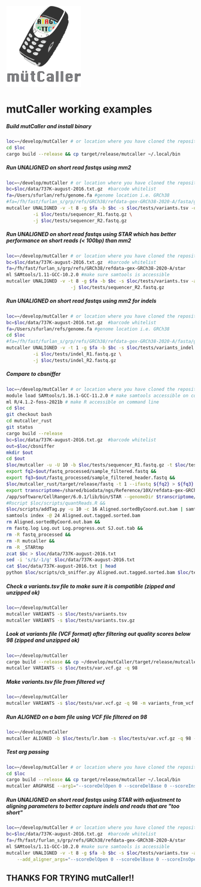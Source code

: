 <img width="200" alt="image" src="mutcaller.png">


#                       mutCaller working examples

##### Build mutCaller and install binary

```sh
loc=~/develop/mutCaller # or location where you have cloned the repository
cd $loc
cargo build --release && cp target/release/mutcaller ~/.local/bin
```

##### Run UNALIGNED on short read fastqs using mm2

```sh
loc=~/develop/mutCaller # or location where you have cloned the repository
bc=$loc/data/737K-august-2016.txt.gz  #barcode whitelist
fa=/Users/sfurlan/refs/genome.fa #genome location i.e. GRCh38
#fa=/fh/fast/furlan_s/grp/refs/GRCh38/refdata-gex-GRCh38-2020-A/fasta/genome.fa
mutcaller UNALIGNED -v -t 8 -g $fa -b $bc -s $loc/tests/variants.tsv -o out_mm2 \
          -i $loc/tests/sequencer_R1.fastq.gz \
          -j $loc/tests/sequencer_R2.fastq.gz
```


##### Run UNALIGNED on short read fastqs using STAR which has better performance on short reads (< 100bp) than mm2

```sh
loc=~/develop/mutCaller # or location where you have cloned the repository
bc=$loc/data/737K-august-2016.txt.gz  #barcode whitelist
fa=/fh/fast/furlan_s/grp/refs/GRCh38/refdata-gex-GRCh38-2020-A/star
ml SAMtools/1.11-GCC-10.2.0 #make sure samtools is accessible
mutcaller UNALIGNED -v -t 8 -g $fa -b $bc -s $loc/tests/variants.tsv -a STAR -l /app/software/CellRanger/6.0.1/lib/bin/STAR -o out_star -i $loc/tests/sequencer_R1.fastq.gz \
                        -j $loc/tests/sequencer_R2.fastq.gz
```

##### Run UNALIGNED on short read fastqs using mm2 for indels

```sh
loc=~/develop/mutCaller # or location where you have cloned the repository
bc=$loc/data/737K-august-2016.txt.gz  #barcode whitelist
fa=/Users/sfurlan/refs/genome.fa #genome location i.e. GRCh38
cd $loc
#fa=/fh/fast/furlan_s/grp/refs/GRCh38/refdata-gex-GRCh38-2020-A/fasta/genome.fa
mutcaller UNALIGNED -v -t 1 -g $fa -b $bc -s $loc/tests/variants_indel.tsv -o out_indel \
          -i $loc/tests/indel_R1.fastq.gz \
          -j $loc/tests/indel_R2.fastq.gz
```


##### Compare to cbsniffer

```sh
loc=~/develop/mutCaller # or location where you have cloned the repository
module load SAMtools/1.16.1-GCC-11.2.0 # make samtools accessible on command line
ml R/4.1.2-foss-2021b # make R accessible on command line
cd $loc
git checkout bash
cd mutcaller_rust
git status
cargo build --release
bc=$loc/data/737K-august-2016.txt.gz  #barcode whitelist
out=$loc/cbsniffer
mkdir $out
cd $out
$loc/mutcaller -u -U 10 -b $loc/tests/sequencer_R1.fastq.gz -t $loc/tests/sequencer_R2.fastq.gz -l $bc &&
export fq2=$out/fastq_processed/sample_filtered.fastq &&
export fq3=$out/fastq_processed/sample_filtered_header.fastq &&
$loc/mutcaller_rust/target/release/fastq -t 1 --ifastq ${fq2} > ${fq3}
export transcriptome=/shared/biodata/ngs/Reference/10X/refdata-gex-GRCh38-2020-A #location to cellranger friendly reference
/app/software/CellRanger/6.0.1/lib/bin/STAR --genomeDir $transcriptome/star --readFilesIn ${fq3} --readNameSeparator space --runThreadN 24 --outSAMunmapped Within KeepPairs --outSAMtype BAM SortedByCoordinate &&
#Rscript $loc/scripts/quantReads.R &&
$loc/scripts/addTag.py -u 10 -c 16 Aligned.sortedByCoord.out.bam | samtools view -hbo Aligned.out.tagged.sorted.bam &&
samtools index -@ 24 Aligned.out.tagged.sorted.bam
rm Aligned.sortedByCoord.out.bam &&
rm fastq.log Log.out Log.progress.out SJ.out.tab &&
rm -R fastq_processed &&
rm -R mutcaller &&
rm -R _STARtmp
zcat $bc > $loc/data/737K-august-2016.txt
sed -i 's/$/-1/g' $loc/data/737K-august-2016.txt
cat $loc/data/737K-august-2016.txt | head
python $loc/scripts/cb_sniffer.py Aligned.out.tagged.sorted.bam $loc/tests/variants_cb_sniffer.tsv $loc/data/737K-august-2016.txt test

```

##### Check a variants.tsv file to make sure it is compatible (zipped and unzipped ok)
```sh
loc=~/develop/mutCaller 
mutcaller VARIANTS -s $loc/tests/variants.tsv
mutcaller VARIANTS -s $loc/tests/variants.tsv.gz
```

##### Look at variants file (VCF format) after filtering out quality scores below 98 (zipped and unzipped ok)
```sh
loc=~/develop/mutCaller 
cargo build --release && cp ~/develop/mutCaller/target/release/mutcaller ~/.local/bin
mutcaller VARIANTS -s $loc/tests/var.vcf.gz -q 98
```


##### Make variants.tsv file from filtered vcf
```sh
loc=~/develop/mutCaller
mutcaller VARIANTS -s $loc/tests/var.vcf.gz -q 98 -m variants_from_vcf.tsv -v
```

##### Run ALIGNED on a bam file using VCF file filtered on 98
```sh
loc=~/develop/mutCaller
mutcaller ALIGNED -b $loc/tests/lr.bam -s $loc/tests/var.vcf.gz -q 98 -t 1 -o out_long
```

##### Test arg passing

```sh
loc=~/develop/mutCaller # or location where you have cloned the repository
cd $loc
cargo build --release && cp target/release/mutcaller ~/.local/bin
mutcaller ARGPARSE --arg1="--scoreDelOpen 0 --scoreDelBase 0 --scoreInsOpen 0 --scoreInsBase 0 --seedSearchStartLmax 20 --winAnchorMultimapNmax 200 --seedMultimapNmax 100000" --arg2="--some_other_stuff stuff"


```

##### Run UNALIGNED on short read fastqs using STAR with adjustment to aligning parameters to better capture indels and reads that are "too short"

```sh
loc=~/develop/mutCaller # or location where you have cloned the repository
bc=$loc/data/737K-august-2016.txt.gz  #barcode whitelist
fa=/fh/fast/furlan_s/grp/refs/GRCh38/refdata-gex-GRCh38-2020-A/star
ml SAMtools/1.11-GCC-10.2.0 #make sure samtools is accessible
mutcaller UNALIGNED -v -t 8 -g $fa -b $bc -s $loc/tests/variants.tsv -a STAR -l /app/software/CellRanger/6.0.1/lib/bin/STAR -o out_star -i $loc/tests/sequencer_R1.fastq.gz -j $loc/tests/sequencer_R2.fastq.gz \
    --add_aligner_args="--scoreDelOpen 0 --scoreDelBase 0 --scoreInsOpen 0 --scoreInsBase 0 --seedSearchStartLmax 20 --winAnchorMultimapNmax 200 --seedMultimapNmax 100000 --outFilterScoreMinOverLread 0.3 --outFilterMatchNminOverLread 0.3"
```


## THANKS FOR TRYING mutCaller!!



